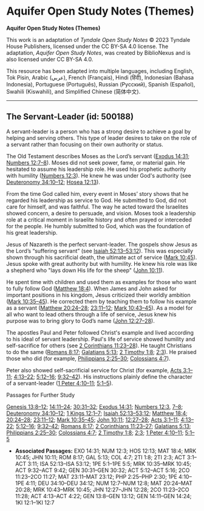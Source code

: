 # Aquifer Open Study Notes (Themes)

**Aquifer Open Study Notes (Themes)**

This work is an adaptation of *Tyndale Open Study Notes* © 2023 Tyndale House Publishers, licensed under the CC BY\-SA 4\.0 license. The adaptation, *Aquifer Open Study Notes*, was created by BiblioNexus and is also licensed under CC BY\-SA 4\.0\.

This resource has been adapted into multiple languages, including English, Tok Pisin, Arabic (عربي), French (Français), Hindi (हिंदी), Indonesian (Bahasa Indonesia), Portuguese (Português), Russian (Русский), Spanish (Español), Swahili (Kiswahili), and Simplified Chinese (简体中文).



--------------------------------

## The Servant-Leader (id: 500188)

A servant\-leader is a person who has a strong desire to achieve a goal by helping and serving others. This type of leader desires to take on the role of a servant rather than focusing on their own authority or status.

The Old Testament describes Moses as the Lord’s servant ([Exodus 14:31](https://ref.ly/Exod14:31); [Numbers 12:7–8](https://ref.ly/Num12:7-Num12:8)). Moses did not seek power, fame, or material gain. He hesitated to assume his leadership role. He used his prophetic authority with humility ([Numbers 12:3](https://ref.ly/Num12:3)). He knew he was under God's authority (see [Deuteronomy 34:10–12](https://ref.ly/Deut34:10-Deut34:12); [Hosea 12:13](https://ref.ly/Hos12:13)). 

From the time God called him, every event in Moses’ story shows that he regarded his leadership as service to God. He submitted to God, did not care for himself, and was faithful. The way he acted toward the Israelites showed concern, a desire to persuade, and vision. Moses took a leadership role at a critical moment in Israelite history and often prayed or interceded for the people. He humbly submitted to God, which was the foundation of his great leadership.

Jesus of Nazareth is the perfect servant\-leader. The gospels show Jesus as the Lord’s “suffering servant” (see [Isaiah 52:13–53:12](https://ref.ly/Isa52:13-Isa53:12)). This was especially shown through his sacrificial death, the ultimate act of service ([Mark 10:45](https://ref.ly/Mark10:45)). Jesus spoke with great authority but with humility. He knew his role was like a shepherd who "lays down His life for the sheep" ([John 10:11](https://ref.ly/John10:11)). 

He spent time with children and used them as examples for those who want to fully follow God ([Matthew 18:4](https://ref.ly/Matt18:4)). When James and John asked for important positions in his kingdom, Jesus criticized their worldly ambition ([Mark 10:35–45](https://ref.ly/Mark10:35-Mark10:45)). He corrected them by teaching them to follow his example as a servant ([Matthew 20:24–28](https://ref.ly/Matt20:24-Matt20:28); [23:11–12](https://ref.ly/Matt23:11-Matt23:12); [Mark 10:43–45](https://ref.ly/Mark10:43-Mark10:45)). As a model for all who want to lead others through a life of service, Jesus knew his purpose was to bring glory to God’s name ([John 12:27–28](https://ref.ly/John12:27-John12:28)).

The apostles Paul and Peter followed Christ's example and lived according to his ideal of servant leadership. Paul's life of service showed humility and self\-sacrifice for others (see [2 Corinthians 11:23–28](https://ref.ly/2Cor11:23-2Cor11:28)). He taught Christians to do the same ([Romans 8:17](https://ref.ly/Rom8:17); [Galatians 5:13](https://ref.ly/Gal5:13); [2 Timothy 1:8](https://ref.ly/2Tim1:8); [2:3](https://ref.ly/2Tim2:3)). He praised those who did (for example, [Philippians 2:25–30](https://ref.ly/Phil2:25-Phil2:30); [Colossians 4:7](https://ref.ly/Col4:7)). 

Peter also showed self\-sacrificial service for Christ (for example, [Acts 3:1–11](https://ref.ly/Acts3:1-Acts3:11); [4:13–22](https://ref.ly/Acts4:13-Acts4:22); [5:12–16](https://ref.ly/Acts5:12-Acts5:16); [9:32–42](https://ref.ly/Acts9:32-Acts9:42)). His instructions plainly define the character of a servant\-leader ([1 Peter 4:10–11](https://ref.ly/1Pet4:10-1Pet4:11); [5:1–5](https://ref.ly/1Pet5:1-1Pet5:5)).

Passages for Further Study

[Genesis 13:8–12](https://ref.ly/Gen13:8-Gen13:12); [14:11–24](https://ref.ly/Gen14:11-Gen14:24); [30:31–32](https://ref.ly/Gen30:31-Gen30:32); [Exodus 14:31](https://ref.ly/Exod14:31); [Numbers 12:3](https://ref.ly/Num12:3), [7–8](https://ref.ly/Num12:7-Num12:8); [Deuteronomy 34:10–12](https://ref.ly/Deut34:10-Deut34:12); [1 Kings 12:1–7](https://ref.ly/1Kgs12:1-1Kgs12:7); [Isaiah 52:13–53:12](https://ref.ly/Isa52:13-Isa53:12); [Matthew 18:4](https://ref.ly/Matt18:4); [20:24–28](https://ref.ly/Matt20:24-Matt20:28); [23:11–12](https://ref.ly/Matt23:11-Matt23:12); [Mark 10:35–45](https://ref.ly/Mark10:35-Mark10:45); [John 10:11](https://ref.ly/John10:11); [12:27–28](https://ref.ly/John12:27-John12:28); [Acts 3:1–11](https://ref.ly/Acts3:1-Acts3:11); [4:13–22](https://ref.ly/Acts4:13-Acts4:22); [5:12–16](https://ref.ly/Acts5:12-Acts5:16); [9:32–42](https://ref.ly/Acts9:32-Acts9:42); [Romans 8:17](https://ref.ly/Rom8:17); [2 Corinthians 11:23–27](https://ref.ly/2Cor11:23-2Cor11:27); [Galatians 5:13](https://ref.ly/Gal5:13); [Philippians 2:25–30](https://ref.ly/Phil2:25-Phil2:30); [Colossians 4:7](https://ref.ly/Col4:7); [2 Timothy 1:8](https://ref.ly/2Tim1:8); [2:3](https://ref.ly/2Tim2:3); [1 Peter 4:10–11](https://ref.ly/1Pet4:10-1Pet4:11); [5:1–5](https://ref.ly/1Pet5:1-1Pet5:5)

* **Associated Passages:** EXO 14:31; NUM 12:3; HOS 12:13; MAT 18:4; MRK 10:45; JHN 10:11; ROM 8:17; GAL 5:13; COL 4:7; 2TI 1:8; 2TI 2:3; ACT 3:1–ACT 3:11; ISA 52:13–ISA 53:12; 1PE 5:1–1PE 5:5; MRK 10:35–MRK 10:45; ACT 9:32–ACT 9:42; GEN 30:31–GEN 30:32; ACT 5:12–ACT 5:16; 2CO 11:23–2CO 11:27; MAT 23:11–MAT 23:12; PHP 2:25–PHP 2:30; 1PE 4:10–1PE 4:11; DEU 34:10–DEU 34:12; NUM 12:7–NUM 12:8; MAT 20:24–MAT 20:28; MRK 10:43–MRK 10:45; JHN 12:27–JHN 12:28; 2CO 11:23–2CO 11:28; ACT 4:13–ACT 4:22; GEN 13:8–GEN 13:12; GEN 14:11–GEN 14:24; 1KI 12:1–1KI 12:7

